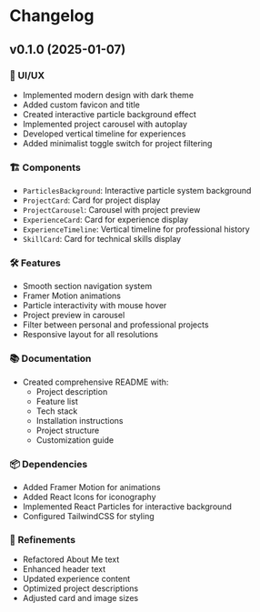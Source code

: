 # Changelog

## v0.1.0 (2025-01-07)

### 🎨 UI/UX

- Implemented modern design with dark theme
- Added custom favicon and title
- Created interactive particle background effect
- Implemented project carousel with autoplay
- Developed vertical timeline for experiences
- Added minimalist toggle switch for project filtering

### 🏗 Components

- `ParticlesBackground`: Interactive particle system background
- `ProjectCard`: Card for project display
- `ProjectCarousel`: Carousel with project preview
- `ExperienceCard`: Card for experience display
- `ExperienceTimeline`: Vertical timeline for professional history
- `SkillCard`: Card for technical skills display

### 🛠 Features

- Smooth section navigation system
- Framer Motion animations
- Particle interactivity with mouse hover
- Project preview in carousel
- Filter between personal and professional projects
- Responsive layout for all resolutions

### 📚 Documentation

- Created comprehensive README with:
  - Project description
  - Feature list
  - Tech stack
  - Installation instructions
  - Project structure
  - Customization guide

### 📦 Dependencies

- Added Framer Motion for animations
- Added React Icons for iconography
- Implemented React Particles for interactive background
- Configured TailwindCSS for styling

### 💅 Refinements

- Refactored About Me text
- Enhanced header text
- Updated experience content
- Optimized project descriptions
- Adjusted card and image sizes
